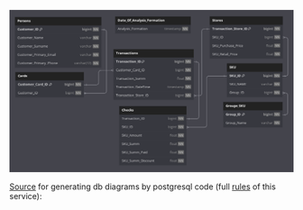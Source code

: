 ![db_diagram_png](materials/db_diagram.png)


[Source](https://dbdiagram.io/d/6512e247ffbf5169f087a4df) for generating db diagrams by postgresql code (full [rules](https://dbml.dbdiagram.io/docs/#project-definition) of this service):



